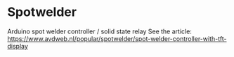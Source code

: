 # Spotwelder
Arduino spot welder controller / solid state relay
See the article:
https://www.avdweb.nl/popular/spotwelder/spot-welder-controller-with-tft-display
